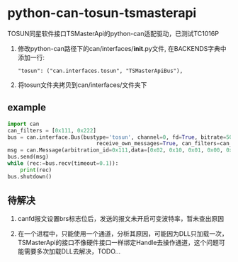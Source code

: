 # python-can-tosun-tsmasterapi

TOSUN同星软件接口TSMasterApi的python-can适配驱动，已测试TC1016P
1. 修改python-can路径下的can/interfaces/__init__.py文件, 在BACKENDS字典中添加一行:

   ```
   "tosun": ("can.interfaces.tosun", "TSMasterApiBus"),
   ```

2. 将tosun文件夹拷贝到can/interfaces/文件夹下

## example

```python
import can
can_filters = [0x111, 0x222]
bus = can.interface.Bus(bustype='tosun', channel=0, fd=True, bitrate=500000, data_bitrate=2000000,
                            receive_own_messages=True, can_filters=can_filters, m120=True, device_name='TC1016', device_type=3, hw_index=0)
msg = can.Message(arbitration_id=0x111,data=[0x02, 0x10, 0x01, 0x00, 0x00, 0x00, 0x00, 0x00],is_extended_id=False, )
bus.send(msg)
while (rec:=bus.recv(timeout=0.1)):
    print(rec)
bus.shutdown()
```

## 待解决

1. canfd报文设置brs标志位后，发送的报文未开启可变波特率，暂未查出原因
   
2. 在一个进程中，只能使用一个通道，分析其原因，可能因为DLL只加载一次，TSMasterApi的接口不像硬件接口一样绑定Handle去操作通道，这个问题可能需要多次加载DLL去解决，TODO...

